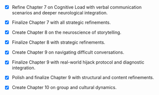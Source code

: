 - [x] Refine Chapter 7 on Cognitive Load with verbal communication scenarios and deeper neurological integration.
- [x] Finalize Chapter 7 with all strategic refinements.
- [x] Create Chapter 8 on the neuroscience of storytelling.
- [x] Finalize Chapter 8 with strategic refinements.
- [x] Create Chapter 9 on navigating difficult conversations.
- [x] Finalize Chapter 9 with real-world hijack protocol and diagnostic integration.
- [x] Polish and finalize Chapter 9 with structural and content refinements.
- [x] Create Chapter 10 on group and cultural dynamics.
      